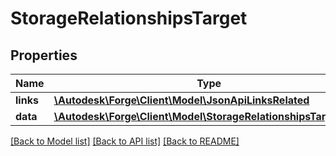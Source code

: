 # StorageRelationshipsTarget

## Properties
Name | Type | Description | Notes
------------ | ------------- | ------------- | -------------
**links** | [**\Autodesk\Forge\Client\Model\JsonApiLinksRelated**](JsonApiLinksRelated.md) |  | 
**data** | [**\Autodesk\Forge\Client\Model\StorageRelationshipsTargetData**](StorageRelationshipsTargetData.md) |  | [optional] 

[[Back to Model list]](../README.md#documentation-for-models) [[Back to API list]](../README.md#documentation-for-api-endpoints) [[Back to README]](../README.md)



